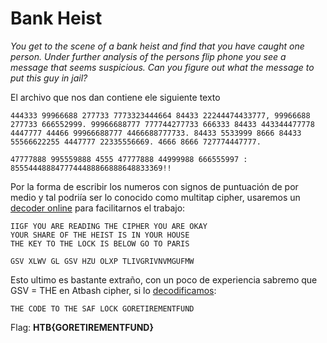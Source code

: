 # Bank Heist

*You get to the scene of a bank heist and find that you have caught one person. Under further analysis of the persons flip phone you see a message that seems suspicious. Can you figure out what the message to put this guy in jail?*

El archivo que nos dan contiene ele siguiente texto
```
444333 99966688 277733 7773323444664 84433 22244474433777, 99966688 277733 666552999. 99966688777 777744277733 666333 84433 443344477778 4447777 44466 99966688777 4466688777733. 84433 5533999 8666 84433 55566622255 4447777 22335556669. 4666 8666 727774447777.

47777888 995559888 4555 47777888 44999988 666555997 : 8555444888477744488866888648833369!!
```
Por la forma de escribir los numeros con signos de puntuación de por medio y tal podriía ser lo conocido como multitap cipher, usaremos un [decoder online](https://www.dcode.fr/multitap-abc-cipher) para facilitarnos el trabajo:

```
IIGF YOU ARE READING THE CIPHER YOU ARE OKAY 
YOUR SHARE OF THE HEIST IS IN YOUR HOUSE 
THE KEY TO THE LOCK IS BELOW GO TO PARIS 

GSV XLWV GL GSV HZU OLXP TLIVGRIVNVMGUFMW 
```
Esto ultimo es bastante extraño, con un poco de experiencia sabremo que GSV = THE en Atbash cipher, si lo [decodificamos](http://rumkin.com/tools/cipher/atbash.php):
```
THE CODE TO THE SAF LOCK GORETIREMENTFUND 
```
Flag: **HTB{GORETIREMENTFUND}**
